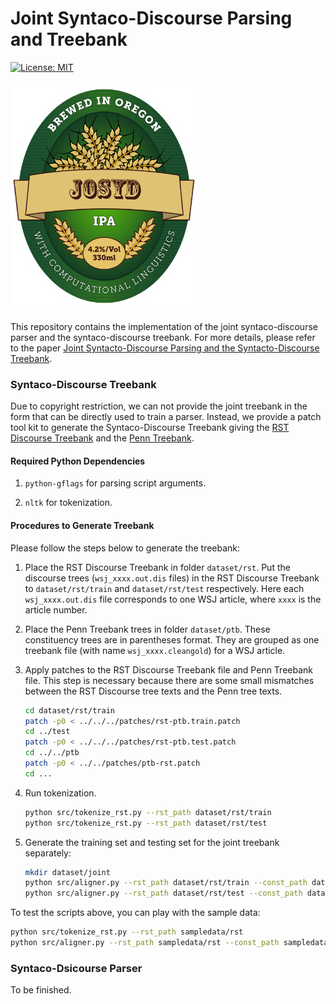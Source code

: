 # Joint Syntaco-Discourse Parsing and Treebank

[![License: MIT](https://img.shields.io/badge/License-MIT-yellow.svg)](https://opensource.org/licenses/MIT)

![](label.png)

This repository contains the implementation of the joint syntaco-discourse parser and the syntaco-discourse treebank. For more details, please refer to the paper [Joint Syntacto-Discourse Parsing and the Syntacto-Discourse Treebank](http://aclweb.org/anthology/D/D17/D17-1224.pdf).

### Syntaco-Discourse Treebank

Due to copyright restriction, we can not provide the joint treebank in the form that can be directly used to train a parser. Instead, we provide a patch tool kit to generate the Syntaco-Discourse Treebank giving the [RST Discourse Treebank](https://catalog.ldc.upenn.edu/ldc2002t07) and the [Penn Treebank](https://catalog.ldc.upenn.edu/ldc99t42).

#### Required Python Dependencies

1. ```python-gflags``` for parsing script arguments.

2. ```nltk``` for tokenization.

#### Procedures to Generate Treebank

Please follow the steps below to generate the treebank:

1. Place the RST Discourse Treebank in folder ```dataset/rst```. Put the discourse trees (```wsj_xxxx.out.dis``` files) in the RST Discourse Treebank to ```dataset/rst/train``` and ```dataset/rst/test``` respectively. Here each ```wsj_xxxx.out.dis``` file corresponds to one WSJ article, where ```xxxx``` is the article number.

2. Place the Penn Treebank trees in folder ```dataset/ptb```. These constituency trees are in parentheses format. They are grouped as one treebank file (with name ```wsj_xxxx.cleangold```) for a WSJ article.

3. Apply patches to the RST Discourse Treebank file and Penn Treebank file. This step is necessary because there are some small mismatches between the RST Discourse tree texts and the Penn tree texts.
	```bash
	cd dataset/rst/train
	patch -p0 < ../../../patches/rst-ptb.train.patch
	cd ../test
	patch -p0 < ../../../patches/rst-ptb.test.patch
	cd ../../ptb
	patch -p0 < ../../patches/ptb-rst.patch
	cd ...
	```

4. Run tokenization.
	```bash
	python src/tokenize_rst.py --rst_path dataset/rst/train
	python src/tokenize_rst.py --rst_path dataset/rst/test
	```

3. Generate the training set and testing set for the joint treebank separately:

   ```bash
   mkdir dataset/joint
   python src/aligner.py --rst_path dataset/rst/train --const_path dataset/ptb > dataset/joint/train.txt
   python src/aligner.py --rst_path dataset/rst/test --const_path dataset/ptb > dataset/joint/test.txt
   ```


To test the scripts above, you can play with the sample data:

   ```bash
   python src/tokenize_rst.py --rst_path sampledata/rst
   python src/aligner.py --rst_path sampledata/rst --const_path sampledata/ptb > sampledata/joint.txt
   ```

### Syntaco-Dsicourse Parser

To be finished.
